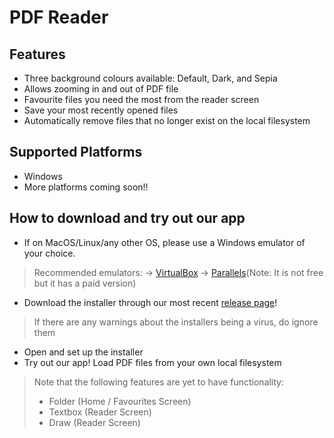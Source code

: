 # PDF Reader

## Features
- Three background colours available: Default, Dark, and Sepia
- Allows zooming in and out of PDF file
- Favourite files you need the most from the reader screen
- Save your most recently opened files
- Automatically remove files that no longer exist on the local filesystem

## Supported Platforms
- Windows
- More platforms coming soon!!

## How to download and try out our app
- If on MacOS/Linux/any other OS, please use a Windows emulator of your choice.
> Recommended emulators:
-> [VirtualBox](https://www.virtualbox.org/) 
-> [Parallels](https://www.parallels.com/)(Note: It is not free but it has a paid version)
- Download the installer through our most recent [release page](https://github.com/yuechen2001/Orbital_22-23_PDFReader/releases/tag/v1.0.0)!
> If there are any warnings about the installers being a virus, do ignore them
- Open and set up the installer
- Try out our app! Load PDF files from your own local filesystem
> Note that the following features are yet to have functionality:
> - Folder (Home / Favourites Screen)
> - Textbox (Reader Screen)
> - Draw (Reader Screen)

